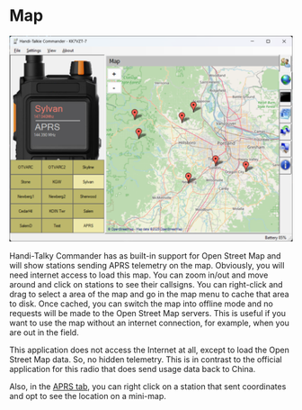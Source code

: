 # Map

![image](https://github.com/Ylianst/HTCommander/blob/main/docs/images/ht-map.png?raw=true)

Handi-Talky Commander has as built-in support for Open Street Map and will show stations sending APRS telemetry on the map. Obviously, you will need internet access to load this map. You can zoom in/out and move around and click on stations to see their callsigns. You can right-click and drag to select a area of the map and go in the map menu to cache that area to disk. Once cached, you can switch the map into offline mode and no requests will be made to the Open Street Map servers. This is useful if you want to use the map without an internet connection, for example, when you are out in the field.

This application does not access the Internet at all, except to load the Open Street Map data. So, no hidden telemetry. This is in contrast to the official application for this radio that does send usage data back to China.

Also, in the [APRS tab](https://github.com/Ylianst/HTCommander/blob/main/docs/APRS.md), you can right click on a station that sent coordinates and opt to see the location on a mini-map.
